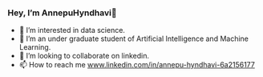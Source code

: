 ### Hey, I’m AnnepuHyndhavi👋

- 👀 I’m interested in data science.
- 🌱 I’m an under graduate student of Artificial Intelligence and Machine Learning.
- 💞️ I’m looking to collaborate on linkedin.
- 📫 How to reach me www.linkedin.com/in/annepu-hyndhavi-6a2156177


<!---
AnnepuHyndhavi/AnnepuHyndhavi is a ✨ special ✨ repository because its `README.md` (this file) appears on your GitHub profile.
You can click the Preview link to take a look at your changes.
--->
